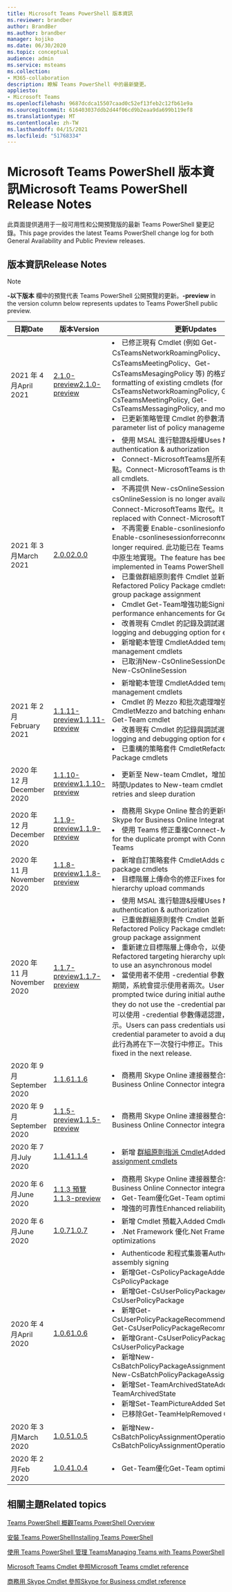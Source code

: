 ```yaml
---
title: Microsoft Teams PowerShell 版本資訊
ms.reviewer: brandber
author: BrandBer
ms.author: brandber
manager: kojiko
ms.date: 06/30/2020
ms.topic: conceptual
audience: admin
ms.service: msteams
ms.collection:
- M365-collaboration
description: 瞭解 Teams PowerShell 中的最新變更。
appliesto:
- Microsoft Teams
ms.openlocfilehash: 9687dcdca15507caad0c52ef13feb2c12fb61e9a
ms.sourcegitcommit: 616403037ddb2d44f06cd9b2eaa9da699b119ef8
ms.translationtype: MT
ms.contentlocale: zh-TW
ms.lasthandoff: 04/15/2021
ms.locfileid: "51768334"
---
```

# <a name="microsoft-teams-powershell-release-notes"></a><span data-ttu-id="c5ca8-103">Microsoft Teams PowerShell 版本資訊</span><span class="sxs-lookup"><span data-stu-id="c5ca8-103">Microsoft Teams PowerShell Release Notes</span></span>

<span data-ttu-id="c5ca8-104">此頁面提供適用于一般可用性和公開預覽版的最新 Teams PowerShell 變更記錄。</span><span class="sxs-lookup"><span data-stu-id="c5ca8-104">This page provides the latest Teams PowerShell change log for both General Availability and Public Preview releases.</span></span>

## <a name="release-notes"></a><span data-ttu-id="c5ca8-105">版本資訊</span><span class="sxs-lookup"><span data-stu-id="c5ca8-105">Release Notes</span></span>

> [!NOTE]
> <span data-ttu-id="c5ca8-106">**-以下版本** 欄中的預覽代表 Teams PowerShell 公開預覽的更新。</span><span class="sxs-lookup"><span data-stu-id="c5ca8-106">**-preview** in the version column below represents updates to Teams PowerShell public preview.</span></span>

| <span data-ttu-id="c5ca8-107">日期</span><span class="sxs-lookup"><span data-stu-id="c5ca8-107">Date</span></span> | <span data-ttu-id="c5ca8-108">版本</span><span class="sxs-lookup"><span data-stu-id="c5ca8-108">Version</span></span> | <span data-ttu-id="c5ca8-109">更新</span><span class="sxs-lookup"><span data-stu-id="c5ca8-109">Updates</span></span> |
|------- | -------------------- | ------------------------------ |
| <span data-ttu-id="c5ca8-110">2021 年 4 月</span><span class="sxs-lookup"><span data-stu-id="c5ca8-110">April 2021</span></span> | [<span data-ttu-id="c5ca8-111">2.1.0-preview</span><span class="sxs-lookup"><span data-stu-id="c5ca8-111">2.1.0-preview</span></span>](https://www.powershellgallery.com/packages/MicrosoftTeams/2.1.0-preview) | <li><span data-ttu-id="c5ca8-112">已修正現有 Cmdlet (例如 Get-CsTeamsNetworkRoamingPolicy、Get-CsTeamsMeetingPolicy、Get-CsTeamsMesagingPolicy 等) 的格式。</span><span class="sxs-lookup"><span data-stu-id="c5ca8-112">Fixed formatting of existing cmdlets (for example, Get-CsTeamsNetworkRoamingPolicy, Get-CsTeamsMeetingPolicy, Get-CsTeamsMessagingPolicy, and more).</span></span></li><li><span data-ttu-id="c5ca8-113">已更新策略管理 Cmdlet 的參數清單。</span><span class="sxs-lookup"><span data-stu-id="c5ca8-113">Updated parameter list of policy management cmdlets.</span></span></li>|
| <span data-ttu-id="c5ca8-114">2021 年 3 月</span><span class="sxs-lookup"><span data-stu-id="c5ca8-114">March 2021</span></span> | [<span data-ttu-id="c5ca8-115">2.0.0</span><span class="sxs-lookup"><span data-stu-id="c5ca8-115">2.0.0</span></span>](https://www.powershellgallery.com/packages/MicrosoftTeams/2.0.0) | <li><span data-ttu-id="c5ca8-116">使用 MSAL 進行驗證&授權</span><span class="sxs-lookup"><span data-stu-id="c5ca8-116">Uses MSAL for authentication & authorization</span></span></li> <li><span data-ttu-id="c5ca8-117">Connect-MicrosoftTeams是所有 Cmdlet 的切入點。</span><span class="sxs-lookup"><span data-stu-id="c5ca8-117">Connect-MicrosoftTeams is the entry point for all cmdlets.</span></span></li><li><span data-ttu-id="c5ca8-118">不再提供 New-csOnlineSession。</span><span class="sxs-lookup"><span data-stu-id="c5ca8-118">New-csOnlineSession is no longer available.</span></span> <span data-ttu-id="c5ca8-119">它已被 Connect-MicrosoftTeams 取代。</span><span class="sxs-lookup"><span data-stu-id="c5ca8-119">It has been replaced with Connect-MicrosoftTeams.</span></span></li><li><span data-ttu-id="c5ca8-120">不再需要 Enable-csonlinesionforreconnection。</span><span class="sxs-lookup"><span data-stu-id="c5ca8-120">Enable-csonlinesessionforreconnection is no longer required.</span></span> <span data-ttu-id="c5ca8-121">此功能已在 Teams PowerShell 模組中原生地實現。</span><span class="sxs-lookup"><span data-stu-id="c5ca8-121">The feature has been natively implemented in Teams PowerShell Module.</span></span></li> <li><span data-ttu-id="c5ca8-122">已重做群組原則套件 Cmdlet 並新增群組套件指派</span><span class="sxs-lookup"><span data-stu-id="c5ca8-122">Refactored Policy Package cmdlets and adds group package assignment</span></span></li><li><span data-ttu-id="c5ca8-123">Cmdlet Get-Team增強功能</span><span class="sxs-lookup"><span data-stu-id="c5ca8-123">Significant performance enhancements for Get-Team cmdlet</span></span></li> <li><span data-ttu-id="c5ca8-124">改善現有 Cmdlet 的記錄及調試選項</span><span class="sxs-lookup"><span data-stu-id="c5ca8-124">Improved logging and debugging option for existing cmdlets</span></span> </li> <li><span data-ttu-id="c5ca8-125">新增範本管理 Cmdlet</span><span class="sxs-lookup"><span data-stu-id="c5ca8-125">Added template management cmdlets</span></span></li> <li><span data-ttu-id="c5ca8-126">已取消New-CsOnlineSession</span><span class="sxs-lookup"><span data-stu-id="c5ca8-126">Deprecation of New-CsOnlineSession</span></span></li>|
| <span data-ttu-id="c5ca8-127">2021 年 2 月</span><span class="sxs-lookup"><span data-stu-id="c5ca8-127">February 2021</span></span> | [<span data-ttu-id="c5ca8-128">1.1.11-preview</span><span class="sxs-lookup"><span data-stu-id="c5ca8-128">1.1.11-preview</span></span>](https://www.powershellgallery.com/packages/MicrosoftTeams/1.1.11-preview) | <li><span data-ttu-id="c5ca8-129">新增範本管理 Cmdlet</span><span class="sxs-lookup"><span data-stu-id="c5ca8-129">Added template management cmdlets</span></span></li><li><span data-ttu-id="c5ca8-130">Cmdlet 的 Mezzo 和批次處理增強功能Get-Team Cmdlet</span><span class="sxs-lookup"><span data-stu-id="c5ca8-130">Mezzo and batching enhancements for Get-Team cmdlet</span></span></li> <li><span data-ttu-id="c5ca8-131">改善現有 Cmdlet 的記錄與調試選項</span><span class="sxs-lookup"><span data-stu-id="c5ca8-131">Improved logging and debugging option for existing cmdlets</span></span> </li> <li><span data-ttu-id="c5ca8-132">已重構的策略套件 Cmdlet</span><span class="sxs-lookup"><span data-stu-id="c5ca8-132">Refactored Policy Package cmdlets</span></span></li>|
| <span data-ttu-id="c5ca8-133">2020 年 12 月</span><span class="sxs-lookup"><span data-stu-id="c5ca8-133">December 2020</span></span> | [<span data-ttu-id="c5ca8-134">1.1.10-preview</span><span class="sxs-lookup"><span data-stu-id="c5ca8-134">1.1.10-preview</span></span>](https://www.powershellgallery.com/packages/MicrosoftTeams/1.1.10-preview) | <li><span data-ttu-id="c5ca8-135">更新至 New-team Cmdlet，增加重試和睡眠持續時間</span><span class="sxs-lookup"><span data-stu-id="c5ca8-135">Updates to New-team cmdlet with increased retries and sleep duration</span></span></li>|
| <span data-ttu-id="c5ca8-136">2020 年 12 月</span><span class="sxs-lookup"><span data-stu-id="c5ca8-136">December 2020</span></span> | [<span data-ttu-id="c5ca8-137">1.1.9-preview</span><span class="sxs-lookup"><span data-stu-id="c5ca8-137">1.1.9-preview</span></span>](https://www.powershellgallery.com/packages/MicrosoftTeams/1.1.9-preview) | <li><span data-ttu-id="c5ca8-138">商務用 Skype Online 整合的更新</span><span class="sxs-lookup"><span data-stu-id="c5ca8-138">Updates for Skype for Business Online Integration</span></span></li><li><span data-ttu-id="c5ca8-139">使用 Teams 修正重複Connect-Microsoft提示</span><span class="sxs-lookup"><span data-stu-id="c5ca8-139">Fix for the duplicate prompt with Connect-Microsoft Teams</span></span></li>|
| <span data-ttu-id="c5ca8-140">2020 年 11 月</span><span class="sxs-lookup"><span data-stu-id="c5ca8-140">November 2020</span></span> | [<span data-ttu-id="c5ca8-141">1.1.8-preview</span><span class="sxs-lookup"><span data-stu-id="c5ca8-141">1.1.8-preview</span></span>](https://www.powershellgallery.com/packages/MicrosoftTeams/1.1.8-preview) | <li><span data-ttu-id="c5ca8-142">新增自訂策略套件 Cmdlet</span><span class="sxs-lookup"><span data-stu-id="c5ca8-142">Adds custom policy package cmdlets</span></span></li><li><span data-ttu-id="c5ca8-143">目標階層上傳命令的修正</span><span class="sxs-lookup"><span data-stu-id="c5ca8-143">Fixes for the targeting hierarchy upload commands</span></span></li>|
| <span data-ttu-id="c5ca8-144">2020 年 11 月</span><span class="sxs-lookup"><span data-stu-id="c5ca8-144">November 2020</span></span> | [<span data-ttu-id="c5ca8-145">1.1.7-preview</span><span class="sxs-lookup"><span data-stu-id="c5ca8-145">1.1.7-preview</span></span>](https://www.powershellgallery.com/packages/MicrosoftTeams/1.1.7-preview) | <li><span data-ttu-id="c5ca8-146">使用 MSAL 進行驗證&授權</span><span class="sxs-lookup"><span data-stu-id="c5ca8-146">Uses MSAL for authentication & authorization</span></span></li><li><span data-ttu-id="c5ca8-147">已重做群組原則套件 Cmdlet 並新增群組套件指派</span><span class="sxs-lookup"><span data-stu-id="c5ca8-147">Refactored Policy Package cmdlets and adds group package assignment</span></span></li><li><span data-ttu-id="c5ca8-148">重新建立目標階層上傳命令，以使用非同步模型</span><span class="sxs-lookup"><span data-stu-id="c5ca8-148">Refactored targeting hierarchy upload commands to use an asynchronous model</span></span></li> <li><span data-ttu-id="c5ca8-149">當使用者不使用 -credential 參數時，在初始驗證期間，系統會提示使用者兩次。</span><span class="sxs-lookup"><span data-stu-id="c5ca8-149">User will be prompted twice during initial authentication when they do not use the -credential parameter.</span></span> <span data-ttu-id="c5ca8-150">使用者可以使用 -credential 參數傳遞認證，以避免重複提示。</span><span class="sxs-lookup"><span data-stu-id="c5ca8-150">Users can pass credentials using the -credential parameter to avoid a duplicate prompt.</span></span> <span data-ttu-id="c5ca8-151">此行為將在下一次發行中修正。</span><span class="sxs-lookup"><span data-stu-id="c5ca8-151">This behavior will be fixed in the next release.</span></span></li> |
| <span data-ttu-id="c5ca8-152">2020 年 9 月</span><span class="sxs-lookup"><span data-stu-id="c5ca8-152">September 2020</span></span> | [<span data-ttu-id="c5ca8-153">1.1.6</span><span class="sxs-lookup"><span data-stu-id="c5ca8-153">1.1.6</span></span>](https://www.powershellgallery.com/packages/MicrosoftTeams/1.1.6) | <li><span data-ttu-id="c5ca8-154">商務用 Skype Online 連接器整合</span><span class="sxs-lookup"><span data-stu-id="c5ca8-154">Skype for Business Online Connector integration</span></span></li> |
| <span data-ttu-id="c5ca8-155">2020 年 9 月</span><span class="sxs-lookup"><span data-stu-id="c5ca8-155">September 2020</span></span> | [<span data-ttu-id="c5ca8-156">1.1.5-preview</span><span class="sxs-lookup"><span data-stu-id="c5ca8-156">1.1.5-preview</span></span>](https://www.powershellgallery.com/packages/MicrosoftTeams/1.1.5-preview) | <li><span data-ttu-id="c5ca8-157">商務用 Skype Online 連接器整合</span><span class="sxs-lookup"><span data-stu-id="c5ca8-157">Skype for Business Online Connector integration</span></span></li> |
| <span data-ttu-id="c5ca8-158">2020 年 7 月</span><span class="sxs-lookup"><span data-stu-id="c5ca8-158">July 2020</span></span> | [<span data-ttu-id="c5ca8-159">1.1.4</span><span class="sxs-lookup"><span data-stu-id="c5ca8-159">1.1.4</span></span>](https://www.powershellgallery.com/packages/MicrosoftTeams/1.1.4) | <li><span data-ttu-id="c5ca8-160">新增 [群組原則指派 Cmdlet](./assign-policies.md#assign-a-policy-to-a-group)</span><span class="sxs-lookup"><span data-stu-id="c5ca8-160">Added [group policy assignment cmdlets](./assign-policies.md#assign-a-policy-to-a-group)</span></span></li> |
| <span data-ttu-id="c5ca8-161">2020 年 6 月</span><span class="sxs-lookup"><span data-stu-id="c5ca8-161">June 2020</span></span> | [<span data-ttu-id="c5ca8-162">1.1.3 預覽</span><span class="sxs-lookup"><span data-stu-id="c5ca8-162">1.1.3-preview</span></span>](https://www.powershellgallery.com/packages/MicrosoftTeams/1.1.3-preview) | <li><span data-ttu-id="c5ca8-163">商務用 Skype Online 連接器整合</span><span class="sxs-lookup"><span data-stu-id="c5ca8-163">Skype for Business Online Connector integration</span></span><li><span data-ttu-id="c5ca8-164">Get-Team優化</span><span class="sxs-lookup"><span data-stu-id="c5ca8-164">Get-Team optimizations</span></span><li><span data-ttu-id="c5ca8-165">增強的可靠性</span><span class="sxs-lookup"><span data-stu-id="c5ca8-165">Enhanced reliability</span></span></li> |
| <span data-ttu-id="c5ca8-166">2020 年 6 月</span><span class="sxs-lookup"><span data-stu-id="c5ca8-166">June 2020</span></span> | [<span data-ttu-id="c5ca8-167">1.0.7</span><span class="sxs-lookup"><span data-stu-id="c5ca8-167">1.0.7</span></span>](https://www.powershellgallery.com/packages/MicrosoftTeams/1.0.7) | <li><span data-ttu-id="c5ca8-168">新增 Cmdlet 預載入</span><span class="sxs-lookup"><span data-stu-id="c5ca8-168">Added Cmdlet preloading</span></span><li><span data-ttu-id="c5ca8-169">.Net Framework 優化</span><span class="sxs-lookup"><span data-stu-id="c5ca8-169">.Net Framework optimizations</span></span></li>   |
| <span data-ttu-id="c5ca8-170">2020 年 4 月</span><span class="sxs-lookup"><span data-stu-id="c5ca8-170">April 2020</span></span> | [<span data-ttu-id="c5ca8-171">1.0.6</span><span class="sxs-lookup"><span data-stu-id="c5ca8-171">1.0.6</span></span>](https://www.powershellgallery.com/packages/MicrosoftTeams/1.0.6) | <li><span data-ttu-id="c5ca8-172">Authenticode 和程式集簽署</span><span class="sxs-lookup"><span data-stu-id="c5ca8-172">Authenticode and assembly signing</span></span><li><span data-ttu-id="c5ca8-173">新增Get-CsPolicyPackage</span><span class="sxs-lookup"><span data-stu-id="c5ca8-173">Added Get-CsPolicyPackage</span></span><li><span data-ttu-id="c5ca8-174">新增Get-CsUserPolicyPackage</span><span class="sxs-lookup"><span data-stu-id="c5ca8-174">Added Get-CsUserPolicyPackage</span></span><li><span data-ttu-id="c5ca8-175">新增Get-CsUserPolicyPackageRecommendation</span><span class="sxs-lookup"><span data-stu-id="c5ca8-175">Added Get-CsUserPolicyPackageRecommendation</span></span><li><span data-ttu-id="c5ca8-176">新增Grant-CsUserPolicyPackage</span><span class="sxs-lookup"><span data-stu-id="c5ca8-176">Added Grant-CsUserPolicyPackage</span></span><li><span data-ttu-id="c5ca8-177">新增New-CsBatchPolicyPackageAssignmentOperation</span><span class="sxs-lookup"><span data-stu-id="c5ca8-177">Added New-CsBatchPolicyPackageAssignmentOperation</span></span><li><span data-ttu-id="c5ca8-178">新增Set-TeamArchivedState</span><span class="sxs-lookup"><span data-stu-id="c5ca8-178">Added Set-TeamArchivedState</span></span><li><span data-ttu-id="c5ca8-179">新增Set-TeamPicture</span><span class="sxs-lookup"><span data-stu-id="c5ca8-179">Added Set-TeamPicture</span></span><li><span data-ttu-id="c5ca8-180">已移除Get-TeamHelp</span><span class="sxs-lookup"><span data-stu-id="c5ca8-180">Removed Get-TeamHelp</span></span></li>  |
| <span data-ttu-id="c5ca8-181">2020 年 3 月</span><span class="sxs-lookup"><span data-stu-id="c5ca8-181">March 2020</span></span> | [<span data-ttu-id="c5ca8-182">1.0.5</span><span class="sxs-lookup"><span data-stu-id="c5ca8-182">1.0.5</span></span>](https://www.powershellgallery.com/packages/MicrosoftTeams/1.0.5) |<li><span data-ttu-id="c5ca8-183">新增New-CsBatchPolicyAssignmentOperation</span><span class="sxs-lookup"><span data-stu-id="c5ca8-183">Added New-CsBatchPolicyAssignmentOperation</span></span></li> |
| <span data-ttu-id="c5ca8-184">2020 年 2 月</span><span class="sxs-lookup"><span data-stu-id="c5ca8-184">Feb 2020</span></span> | [<span data-ttu-id="c5ca8-185">1.0.4</span><span class="sxs-lookup"><span data-stu-id="c5ca8-185">1.0.4</span></span>](https://www.powershellgallery.com/packages/MicrosoftTeams/1.0.4) | <li><span data-ttu-id="c5ca8-186">Get-Team優化</span><span class="sxs-lookup"><span data-stu-id="c5ca8-186">Get-Team optimizations</span></span></li>  |

## <a name="related-topics"></a><span data-ttu-id="c5ca8-187">相關主題</span><span class="sxs-lookup"><span data-stu-id="c5ca8-187">Related topics</span></span>

[<span data-ttu-id="c5ca8-188">Teams PowerShell 概觀</span><span class="sxs-lookup"><span data-stu-id="c5ca8-188">Teams PowerShell Overview</span></span>](teams-powershell-overview.md)

[<span data-ttu-id="c5ca8-189">安裝 Teams PowerShell</span><span class="sxs-lookup"><span data-stu-id="c5ca8-189">Installing Teams PowerShell</span></span>](teams-powershell-install.md)

[<span data-ttu-id="c5ca8-190">使用 Teams PowerShell 管理 Teams</span><span class="sxs-lookup"><span data-stu-id="c5ca8-190">Managing Teams with Teams PowerShell</span></span>](teams-powershell-managing-teams.md)

[<span data-ttu-id="c5ca8-191">Microsoft Teams Cmdlet 參照</span><span class="sxs-lookup"><span data-stu-id="c5ca8-191">Microsoft Teams cmdlet reference</span></span>](/powershell/teams/?view=teams-ps)

[<span data-ttu-id="c5ca8-192">商務用 Skype Cmdlet 參照</span><span class="sxs-lookup"><span data-stu-id="c5ca8-192">Skype for Business cmdlet reference</span></span>](/powershell/skype/intro?view=skype-ps)
